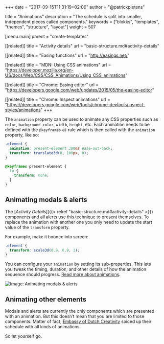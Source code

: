 +++
date            = "2017-09-15T11:31:19+02:00"
author          = "@patrickpietens"

title           = "Animations"
description     = "The schedule is split into smaller, independent pieces called components."
keywords        = ["blokks", "templates", "themes", "structure", "layout"]
weight          = 507

[menu.main]
parent          = "create-templates"

[[related]]
title = "Activity details"
url = "basic-structure.md#activity-details"

[[related]]
title = "Easing functions"
url = "http://easings.net/"

[[related]]
title = "MDN: Using CSS animations"
url = "https://developer.mozilla.org/en-US/docs/Web/CSS/CSS_Animations/Using_CSS_animations"

[[related]]
title = "Chrome: Easing editor"
url = "https://developers.google.com/web/updates/2015/05/the-easing-editor"

[[related]]
title = "Chrome: Inspect animations"
url = "https://developers.google.com/web/tools/chrome-devtools/inspect-styles/animations"
+++

The `animation` property can be used to animate any CSS properties such as `color`, `background-color`, `width`, `height`, etc. Each animation needs to be defined with the `@keyframes` at-rule which is then called with the `animation` property, like so:

```css
.element {
  animation: present-element 300ms ease-out-back;
  transform: translate3d(0, 100px, 0);
}

@keyframes present-element {
  to {
    transform: none;
  }
}
```

## Animating modals & alerts
The [*Activity Details*]({{< relref "basic-structure.md#activity-details" >}}) components and all alerts use this technique to present themselves. To replace the animation with another one you only need to update the start value of the `transform` property. 

For example, make it bounce into screen:

```css
.element {
  transform: scale3d(0.9, 0.9, 1);
}
```
You can configure your `animation` by setting its sub-properties. This lets you tweak the timing, duration, and other details of how the animation sequence should progress. [Read more about animations](https://developer.mozilla.org/en-US/docs/Web/CSS/CSS_Animations/Using_CSS_animations).

![Image: Animating modals & alerts](http://animating-modals.gif)

## Animating other elements
Modals and alerts are currently the only components which are presented with an animation. But this doesn’t mean that you are limited to those components. Matter of fact, [Embassy of Dutch Creativity](https://blokks.co/schedules/embassy-of-dutch-creativity) spiced up their schedule with all kinds of animations. 

So let yourself go.
